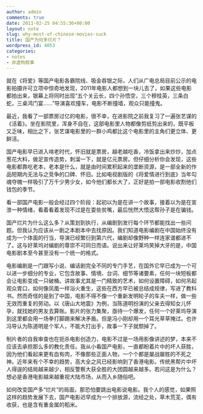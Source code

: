 ```yaml
---
author: admin
comments: true
date: 2011-02-25 04:55:36+00:00
layout: note
slug: why-most-of-chinese-movies-suck
title: 国产为何多烂片？
wordpress_id: 4053
categories:
- notes
- 非虚构叙事
---
```


就在《将爱》等国产电影各霸院线、吸金吞银之际，人们从广电总局目前公示的电影拍摄许可立项中惊奇地发现，2011年电影人都想到一块儿去了，如果这些电影都拍出来，银幕上将同时出现“五个关云长，四个孙悟空，三个穆桂英，三条白蛇，三桌鸿门宴……”导演喜欢撞车，电影不断撞墙，观众只能撞鬼。

最近，我看了一部票房过亿的电影，很不幸，在进影院之前我复习了一遍张艺谋的《活着》。坐在影院里，浑身不自在，这部电影里人物都像剪纸剪出来的，既平板又乏味，相比之下，张艺谋电影里的一群小鸡都比这个电影里的主角们更立体、更鲜活。

国产电影早已进入啃老时代，怀旧就是票房，越老越吃香，冷饭拿出来炒炒，加点葱花大料，做足宣传造势，刺溜一下，就是亿元票房。但仔细分析你会发现，这些电影都靠吃老本，老本是什么，就是由时间累积起来的垄断资源，是一部全新的作品短期内无法与之竞争的口碑、怀旧。比如电视剧版的《将爱情进行到底》当年勾魂夺魄一样吸引了万千少男少女，如今他们都长大了，正好是拍一部电影收割他们钱包的季节。

看一部国产电影一般会经过四个阶段：起初以为是在讲一个故事，接着以为是在宣泄一种情绪，看着看着发现不过是在耍些贫嘴，最后恍然大悟这帮孙子是在骗钱。

国产烂片为什么这么多？从策划到执行，从编剧到发行每个环节都能找出一些问题。但我认为应该从一剧之本剧本中去找原因。我们知道电影编剧在中国始终没有成为一个体面的行当，导演已经繁衍到第六代，编剧却像野种一样连家谱都进不了。这与好莱坞对编剧的尊崇不可同日而语。说出来让好莱坞笑掉大牙的是，中国电影剧本至今甚至没有一个统一的格式。

电影编剧是一门跟写小说、编话剧完全不同的专门手艺，在国外它早已成为一个可以进一步细分的专业，它包含故事、情境、台词、细节等诸要素，任何一块短板都会让电影变成一只破桶。讲故事尤其是一门精致的艺术，如何设置障碍，如何吊起观众胃口，如何像凤凰一样浴火重生，这些在西方早已被总结成规律，写进了教科书。然而奇怪的是到了中国，电影不得不像一个重新发明轮子的车夫一样，做一些无效而重复的劳动。以《唐山大地震》为例，当陈道明扮演的父亲去得知女儿怀孕，就找她的男友去算账。影片的张力集聚，亟待一个爆发，任何一个好莱坞导演到这里都会用一场拳打脚踢来解决矛盾。但是冯小刚却用一个耳光草草掩过。也许冯导认为陈道明是个军人，不能大打出手，故事一下子就颓掉了。

制片者的自我审查也在扼杀电影创造力，电影不过是一场用影像讲述的梦，本来不应该去承担那么多的教化责任。我从小看国产电影，一直都盼着片中的坏人获胜，因为他们看起来更有血有肉，不像那些正面人物，一个个都是屡战屡胜的不死之神。近年来有个不幸的趋势，高大全之风已经影响到了香港电影。传统黑帮片中坏人得逞的结局越来越少，相反警察大获全胜的大团圆越来越多。若问这是为什么？想必是香港电影越来越重视大陆市场，从而入乡随俗吧。

如何改变国产多“烂片”的局面，那恐怕要跳出电影说电影。我个人的感觉，如果照这样的趋势发展下去，国产电影迟早成为一个排放源，流经之处，草木荒芜，偶有收获，也是含有重金属的稻米。
